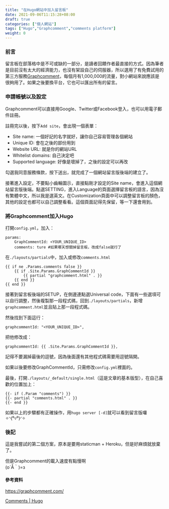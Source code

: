 ```yaml
---
title: "在Hugo網站中加入留言板"
date: 2021-09-06T11:15:28+08:00
draft: true
categories: ["個人網站"]
tags: ["Hugo","Graphcomment","comments platform"]
weight: 0
---
```


### 前言

留言板在部落格中是不可或缺的一部分，是讀者回饋作者最直接的方式。因為筆者是目前沒有太大的經濟能力，也沒有架設自己的伺服器，所以選用了有免費試用的第三方服務[Graphcomment](https://graphcomment.com/)，每個月有1,000,000的流量，對小網站來說應該是很夠用了。如果之後要換平台，它也可以匯出所有的留言。

### 申請帳號以及設定

Graphcomment可以直接用Google、Twitter或Facebook登入，也可以用電子郵件註冊。

註冊完以後，按下`Add site`，會出現一個表單：

- Site name: 一個好記的名字就好，讓你自己容易管理各個網站
- Unique ID: 會在之後的部份用到
- Website URL: 就是你的網站URL
- Whitelist domains: 自己決定吧
- Supported language: 好像是壞掉了，之後的設定可以再改

勾選我同意服務條款，按下送出，就完成了一個網站留言版後端的建立了。

接著進入設定，不要點小齒輪圖示，直接點剛才設定的Site name，會進入這個網站留言版後端。點選SETTING，進入Language的頁面選擇留言板的語言，因為沒有繁體中文，所以我是選英文。在Customization頁面中可以調整留言板的顏色，其他的設定也都可以自己調整看看。這個頁面記得先保留，等一下還會用到。

### 將Graphcomment加入Hugo

打開`config.yml`，加入：

```
params:
    GraphCommentId: <YOUR_UNIQUE_ID>
    comments: ture #如果哪天想關掉留言板，改成false就行了
```

在`./layouts/partials`中，加入或修改`comments.html`

```
{{ if ne .Params.comments false }}
    {{ if .Site.Params.GraphCommentId }}
        {{ partial "graphcomment.html" . }}
    {{ end }}
{{ end }}
```

接著到留言板後端的SETUP，在側邊連點選Universal code，下面有一些選項可以自行調整，然後複製那一段程式碼，回到`./layouts/partials`，新增`graphcomment.html`並且貼上那一段程式碼。

然後找到下面這行：

```
graphcommentId: "<YOUR_UNIQUE_ID>",
```

把他修改成：

```
graphcommentId: {{ .Site.Params.GraphCommentId }}, 
```

記得不要漏掉最後的逗號，因為後面還有其他程式碼需要用逗號隔開。

如果以後要修改GraphCommentId，只需修改`config.yml`裡面的。

最後，打開`./layouts/_default/single.html`（這是文章的基本版型），在自己喜歡的位置加上：

```
{{- if (.Param "comments") }}
{{- partial "comments.html" . }}
{{- end }}
```

如果以上的步驟都有正確操作，用`hugo server [-d]`就可以看到留言版囉✧◝(⁰▿⁰)◜✧

### 後記

這是我嘗試的第二個方案，原本是要用staticman + Heroku，但是好麻煩就放棄了。

但是Graphcomment的載入速度有點慢啊<br>(o´Å｀)=з

#### 參考資料

https://graphcomment.com/

[Comments | Hugo](https://gohugo.io/content-management/comments/)